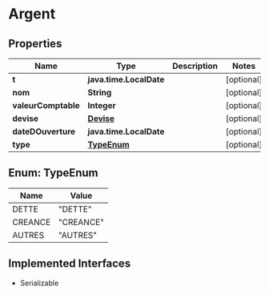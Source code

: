 

# Argent


## Properties

| Name | Type | Description | Notes |
|------------ | ------------- | ------------- | -------------|
|**t** | **java.time.LocalDate** |  |  [optional] |
|**nom** | **String** |  |  [optional] |
|**valeurComptable** | **Integer** |  |  [optional] |
|**devise** | [**Devise**](Devise.md) |  |  [optional] |
|**dateDOuverture** | **java.time.LocalDate** |  |  [optional] |
|**type** | [**TypeEnum**](#TypeEnum) |  |  [optional] |



## Enum: TypeEnum

| Name | Value |
|---- | -----|
| DETTE | &quot;DETTE&quot; |
| CREANCE | &quot;CREANCE&quot; |
| AUTRES | &quot;AUTRES&quot; |


## Implemented Interfaces

* Serializable


